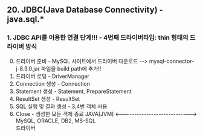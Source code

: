 ## 20. JDBC(Java Database Connectivity) - java.sql.*

### 1. JDBC API를 이용한 연결 단계!!! - 4번째 드라이버타입: thin 형태의 드라이버 방식
0. 드라이버 준비 - MySQL 사이트에서 드라이버 다운로드
   --> mysql-connector-j-8.3.0.jar 파일을 build path에 추가!!
1. 드라이버 로딩  - DriverManager
2. Connection 생성 - Connection
3. Statement 생성 - Statement, PrepareStatement
4. ResultSet 생성 - ResultSet
5. SQL 실행 및 결과 생성 - 3,4번 객체 사용
6. Close - 생성한 모든 객체 종료
		JAVA[JVM]  <---------------------------->  MySQL, ORACLE, DB2, MS-SQL<br>
                                   드라이버
